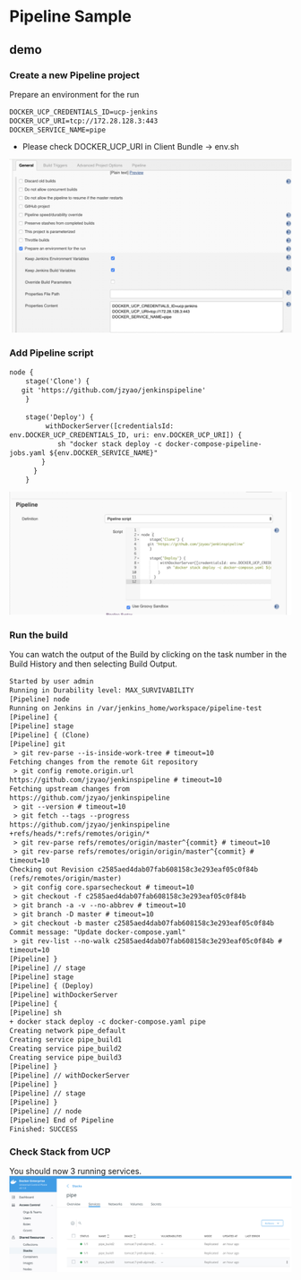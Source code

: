 # Pipeline Sample

## demo 

### Create a new Pipeline project

Prepare an environment for the run

```
DOCKER_UCP_CREDENTIALS_ID=ucp-jenkins
DOCKER_UCP_URI=tcp://172.28.128.3:443
DOCKER_SERVICE_NAME=pipe
```
* Please check DOCKER_UCP_URI in Client Bundle -> env.sh

![pipeconfig](/img/pipeconfig.jpg?raw=true "pipeconfig" )

### Add Pipeline script 

```
node {
    stage('Clone') {
   git 'https://github.com/jzyao/jenkinspipeline'
    }

    stage('Deploy') {
         withDockerServer([credentialsId: env.DOCKER_UCP_CREDENTIALS_ID, uri: env.DOCKER_UCP_URI]) {
            sh "docker stack deploy -c docker-compose-pipeline-jobs.yaml ${env.DOCKER_SERVICE_NAME}"
        }
      }
    }
```

![pipeline](/img/pipeline.jpg?raw=true "pipeline" )

### Run the build

You can watch the output of the Build by clicking on the task number in the Build History and then selecting Build Output.

```
Started by user admin
Running in Durability level: MAX_SURVIVABILITY
[Pipeline] node
Running on Jenkins in /var/jenkins_home/workspace/pipeline-test
[Pipeline] {
[Pipeline] stage
[Pipeline] { (Clone)
[Pipeline] git
 > git rev-parse --is-inside-work-tree # timeout=10
Fetching changes from the remote Git repository
 > git config remote.origin.url https://github.com/jzyao/jenkinspipeline # timeout=10
Fetching upstream changes from https://github.com/jzyao/jenkinspipeline
 > git --version # timeout=10
 > git fetch --tags --progress https://github.com/jzyao/jenkinspipeline +refs/heads/*:refs/remotes/origin/*
 > git rev-parse refs/remotes/origin/master^{commit} # timeout=10
 > git rev-parse refs/remotes/origin/origin/master^{commit} # timeout=10
Checking out Revision c2585aed4dab07fab608158c3e293eaf05c0f84b (refs/remotes/origin/master)
 > git config core.sparsecheckout # timeout=10
 > git checkout -f c2585aed4dab07fab608158c3e293eaf05c0f84b
 > git branch -a -v --no-abbrev # timeout=10
 > git branch -D master # timeout=10
 > git checkout -b master c2585aed4dab07fab608158c3e293eaf05c0f84b
Commit message: "Update docker-compose.yaml"
 > git rev-list --no-walk c2585aed4dab07fab608158c3e293eaf05c0f84b # timeout=10
[Pipeline] }
[Pipeline] // stage
[Pipeline] stage
[Pipeline] { (Deploy)
[Pipeline] withDockerServer
[Pipeline] {
[Pipeline] sh
+ docker stack deploy -c docker-compose.yaml pipe
Creating network pipe_default
Creating service pipe_build1
Creating service pipe_build2
Creating service pipe_build3
[Pipeline] }
[Pipeline] // withDockerServer
[Pipeline] }
[Pipeline] // stage
[Pipeline] }
[Pipeline] // node
[Pipeline] End of Pipeline
Finished: SUCCESS
```

### Check Stack from UCP
You should now 3 running services. 
![stack](/img/stack.jpg?raw=true "stack")

